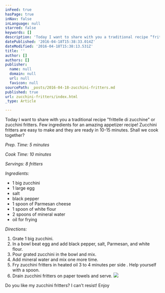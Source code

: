 ```yaml
---
inFeed: true
hasPage: true
inNav: false
inLanguage: null
starred: false
keywords: []
description: 'Today I want to share with you a traditional recipe “frittelle di zucchine” or zucchini fritters. Few ingredients for an amazing appetizer recipe! Zucchini fritters are easy to make and they are ready in 10-15 minutes. Shall we cook together?'
datePublished: '2016-04-18T15:38:33.014Z'
dateModified: '2016-04-18T15:38:13.531Z'
title: ''
author: []
authors: []
publisher:
  name: null
  domain: null
  url: null
  favicon: null
sourcePath: _posts/2016-04-18-zucchini-fritters.md
published: true
url: zucchini-fritters/index.html
_type: Article

---
```

Today I want to share with you a traditional recipe "frittelle di zucchine" or zucchini fritters. Few ingredients for an amazing appetizer recipe! Zucchini fritters are easy to make and they are ready in 10-15 minutes. Shall we cook together?

_Prep. Time: 5 minutes_

_Cook Time: 10 minutes_

_Servings: 8 fritters_

_Ingredients:_

* 1 big zucchini
* 1 large egg
* salt
* black pepper
* 1 spoon of Parmesan cheese
* 1 spoon of white flour
* 2 spoons of mineral water
* oil for frying

_Directions:_

1. Grate 1 big zucchini.
2. In a bowl beat egg and add black pepper, salt, Parmesan, and white flour.
3. Pour grated zucchini in the bowl and mix.
4. Add mineral water and mix one more time.
5. Fry zucchini fritters in heated oil 3 to 4 minutes per side . Help yourself with a spoon.
6. Drain zucchini fritters on paper towels and serve.
![](https://the-grid-user-content.s3-us-west-2.amazonaws.com/7a3f9674-ca2e-4983-bbea-6c4f1e6ec904.jpg)

Do you like my zucchini fritters? I can't resist! Enjoy